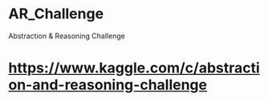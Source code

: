 # AR_Challenge
Abstraction &amp; Reasoning Challenge
# https://www.kaggle.com/c/abstraction-and-reasoning-challenge
